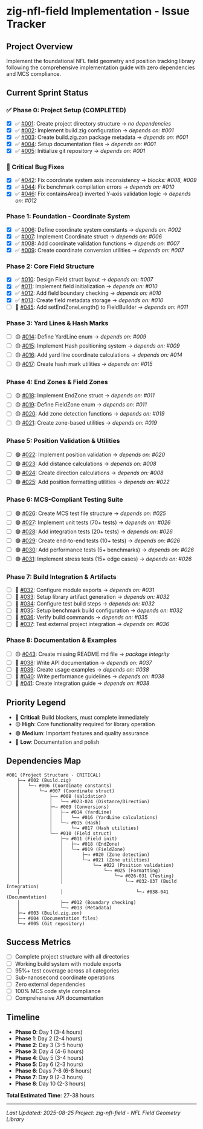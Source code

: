 # zig-nfl-field Implementation - Issue Tracker

## Project Overview
Implement the foundational NFL field geometry and position tracking library following the comprehensive implementation guide with zero dependencies and MCS compliance.

## Current Sprint Status

### ✅ Phase 0: Project Setup (COMPLETED)
- [x] ✅ [#001](001_create_project_structure.md): Create project directory structure → *no dependencies*
- [x] ✅ [#002](002_implement_build_zig.md): Implement build.zig configuration → *depends on: #001*
- [x] ✅ [#003](003_create_build_zon.md): Create build.zig.zon package metadata → *depends on: #001*
- [x] ✅ [#004](004_setup_documentation.md): Setup documentation files → *depends on: #001*
- [x] ✅ [#005](005_initialize_git.md): Initialize git repository → *depends on: #001*

### 🔴 Critical Bug Fixes
- [x] ✅ [#042](042_fix_coordinate_axis_inconsistency.md): Fix coordinate system axis inconsistency → *blocks: #008, #009*
- [x] ✅ [#044](044_fix_benchmark_compilation.md): Fix benchmark compilation errors → *depends on: #010*
- [x] ✅ [#046](046_fix_containsarea_yaxis_logic.md): Fix containsArea() inverted Y-axis validation logic → *depends on: #012*

### Phase 1: Foundation - Coordinate System
- [x] ✅ [#006](006_define_coordinate_constants.md): Define coordinate system constants → *depends on: #002*
- [x] ✅ [#007](007_implement_coordinate_struct.md): Implement Coordinate struct → *depends on: #006*
- [x] ✅ [#008](008_add_coordinate_validation.md): Add coordinate validation functions → *depends on: #007*
- [x] ✅ [#009](009_create_coordinate_conversions.md): Create coordinate conversion utilities → *depends on: #007*

### Phase 2: Core Field Structure
- [x] ✅ [#010](010_design_field_struct.md): Design Field struct layout → *depends on: #007*
- [x] ✅ [#011](011_implement_field_init.md): Implement field initialization → *depends on: #010*
- [x] ✅ [#012](012_add_boundary_checking.md): Add field boundary checking → *depends on: #010*
- [x] ✅ [#013](013_create_field_metadata.md): Create field metadata storage → *depends on: #010*
- [ ] 🔵 [#045](045_add_fieldbuilder_endzone_config.md): Add setEndZoneLength() to FieldBuilder → *depends on: #011*

### Phase 3: Yard Lines & Hash Marks
- [ ] 🟡 [#014](014_define_yardline_enum.md): Define YardLine enum → *depends on: #009*
- [ ] 🟡 [#015](015_implement_hash_system.md): Implement Hash positioning system → *depends on: #009*
- [ ] 🟡 [#016](016_add_yardline_calculations.md): Add yard line coordinate calculations → *depends on: #014*
- [ ] 🟡 [#017](017_create_hash_utilities.md): Create hash mark utilities → *depends on: #015*

### Phase 4: End Zones & Field Zones
- [ ] 🟡 [#018](018_implement_endzone_struct.md): Implement EndZone struct → *depends on: #011*
- [ ] 🟡 [#019](019_define_fieldzone_enum.md): Define FieldZone enum → *depends on: #011*
- [ ] 🟡 [#020](020_add_zone_detection.md): Add zone detection functions → *depends on: #019*
- [ ] 🟡 [#021](021_create_zone_utilities.md): Create zone-based utilities → *depends on: #019*

### Phase 5: Position Validation & Utilities
- [ ] 🟢 [#022](022_implement_position_validation.md): Implement position validation → *depends on: #020*
- [ ] 🟢 [#023](023_add_distance_calculations.md): Add distance calculations → *depends on: #008*
- [ ] 🟢 [#024](024_create_direction_calculations.md): Create direction calculations → *depends on: #008*
- [ ] 🟢 [#025](025_add_position_formatting.md): Add position formatting utilities → *depends on: #022*

### Phase 6: MCS-Compliant Testing Suite
- [ ] 🟢 [#026](026_create_test_structure.md): Create MCS test file structure → *depends on: #025*
- [ ] 🟢 [#027](027_implement_unit_tests.md): Implement unit tests (70+ tests) → *depends on: #026*
- [ ] 🟢 [#028](028_add_integration_tests.md): Add integration tests (20+ tests) → *depends on: #026*
- [ ] 🟢 [#029](029_create_e2e_tests.md): Create end-to-end tests (10+ tests) → *depends on: #026*
- [ ] 🟢 [#030](030_add_performance_tests.md): Add performance tests (5+ benchmarks) → *depends on: #026*
- [ ] 🟢 [#031](031_implement_stress_tests.md): Implement stress tests (15+ edge cases) → *depends on: #026*

### Phase 7: Build Integration & Artifacts
- [ ] 🔵 [#032](032_configure_module_exports.md): Configure module exports → *depends on: #031*
- [ ] 🔵 [#033](033_setup_library_artifact.md): Setup library artifact generation → *depends on: #032*
- [ ] 🔵 [#034](034_configure_test_builds.md): Configure test build steps → *depends on: #032*
- [ ] 🔵 [#035](035_setup_benchmark_builds.md): Setup benchmark build configuration → *depends on: #032*
- [ ] 🔵 [#036](036_verify_build_commands.md): Verify build commands → *depends on: #035*
- [ ] 🔵 [#037](037_test_external_integration.md): Test external project integration → *depends on: #036*

### Phase 8: Documentation & Examples
- [ ] 🟡 [#043](043_create_missing_readme.md): Create missing README.md file → *package integrity*
- [ ] 🔵 [#038](038_write_api_documentation.md): Write API documentation → *depends on: #037*
- [ ] 🔵 [#039](039_create_usage_examples.md): Create usage examples → *depends on: #038*
- [ ] 🔵 [#040](040_write_performance_guide.md): Write performance guidelines → *depends on: #038*
- [ ] 🔵 [#041](041_create_integration_guide.md): Create integration guide → *depends on: #038*

## Priority Legend
- 🔴 **Critical**: Build blockers, must complete immediately
- 🟡 **High**: Core functionality required for library operation
- 🟢 **Medium**: Important features and quality assurance
- 🔵 **Low**: Documentation and polish

## Dependencies Map
```
#001 (Project Structure - CRITICAL)
    ├─→ #002 (Build.zig)
    │   └─→ #006 (Coordinate constants)
    │       └─→ #007 (Coordinate struct)
    │           ├─→ #008 (Validation)
    │           │   └─→ #023-024 (Distance/Direction)
    │           ├─→ #009 (Conversions)
    │           │   ├─→ #014 (YardLine)
    │           │   │   └─→ #016 (YardLine calculations)
    │           │   └─→ #015 (Hash)
    │           │       └─→ #017 (Hash utilities)
    │           └─→ #010 (Field struct)
    │               ├─→ #011 (Field init)
    │               │   ├─→ #018 (EndZone)
    │               │   └─→ #019 (FieldZone)
    │               │       ├─→ #020 (Zone detection)
    │               │       └─→ #021 (Zone utilities)
    │               │           └─→ #022 (Position validation)
    │               │               └─→ #025 (Formatting)
    │               │                   └─→ #026-031 (Testing)
    │               │                       └─→ #032-037 (Build Integration)
    │               │                           └─→ #038-041 (Documentation)
    │               ├─→ #012 (Boundary checking)
    │               └─→ #013 (Metadata)
    ├─→ #003 (Build.zig.zon)
    ├─→ #004 (Documentation files)
    └─→ #005 (Git repository)
```

## Success Metrics
- [ ] Complete project structure with all directories
- [ ] Working build system with module exports
- [ ] 95%+ test coverage across all categories
- [ ] Sub-nanosecond coordinate operations
- [ ] Zero external dependencies
- [ ] 100% MCS code style compliance
- [ ] Comprehensive API documentation

## Timeline
- **Phase 0**: Day 1 (3-4 hours)
- **Phase 1**: Day 2 (2-4 hours)
- **Phase 2**: Day 3 (3-5 hours)
- **Phase 3**: Day 4 (4-6 hours)
- **Phase 4**: Day 5 (3-4 hours)
- **Phase 5**: Day 6 (2-3 hours)
- **Phase 6**: Days 7-8 (6-8 hours)
- **Phase 7**: Day 9 (2-3 hours)
- **Phase 8**: Day 10 (2-3 hours)

**Total Estimated Time**: 27-38 hours

---
*Last Updated: 2025-08-25*
*Project: zig-nfl-field - NFL Field Geometry Library*